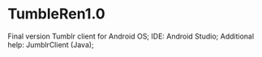 # TumbleRen1.0
Final version
Tumblr client for Android OS; IDE: Android Studio; Additional help: JumblrClient (Java);
